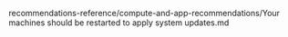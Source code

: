 recommendations-reference/compute-and-app-recommendations/Your machines should be restarted to apply system updates.md